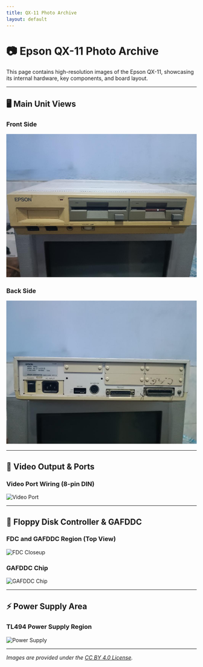 ```yaml
---
title: QX-11 Photo Archive
layout: default
---
```


# 📷 Epson QX-11 Photo Archive

This page contains high-resolution images of the Epson QX-11, showcasing its internal hardware, key components, and board layout.

---

## 🖥️ Main Unit Views

### Front Side  
![Main Unit Frontt](../photos/QX11-Front.jpg)

### Back Side  
![Main Unit Back](../photos/QX11-back.jpg)

---

## 🔌 Video Output & Ports

### Video Port Wiring (8-pin DIN)  
![Video Port](../photos/video_port_wiring.jpg)

---

## 🔧 Floppy Disk Controller & GAFDDC

### FDC and GAFDDC Region (Top View)  
![FDC Closeup](../photos/fdc_gafddc_top.jpg)

### GAFDDC Chip  
![GAFDDC Chip](../photos/gafddc_chip.jpg)

---

## ⚡ Power Supply Area

### TL494 Power Supply Region  
![Power Supply](../photos/psu_tl494.jpg)

---

_Images are provided under the [CC BY 4.0 License](../LICENSE-CC-BY.txt)._
